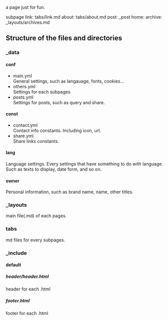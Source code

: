 a page just for fun.

subpage
link: tabs/link.md
about: tabs/about.md
post: \_post
home: 
archive: \_layouts/archives.md

## Structure of the files and directories
### \_data
#### conf
- main.yml <br>
General settings, such as langauage, fonts, cookies...
- others.yml <br>
Settings for each subpages
- posts.yml <br>
Settings for posts, such as query and share.

#### const
- contact.yml <br>
Contact info constants. Including icon, url.
- share.yml <br>
Share links constants.

#### lang
Language settings. Every settings that have something to do with language.
Such as texts to display, date form, and so on.

#### owner
Personal information, such as brand name, name, other titles.

### \_layouts
main file(.md) of each pages.

### tabs
md files for every subpages.

### \_include
#### default
##### header/header.html
header for each .html
##### footer.html
footer for each .html
